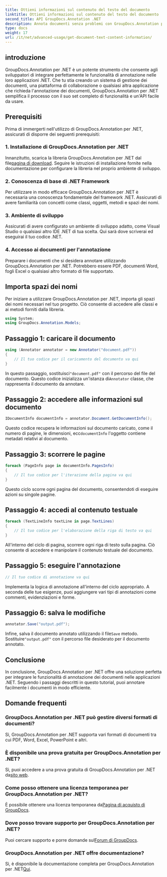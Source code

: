```yaml
---
title: Ottieni informazioni sul contenuto del testo del documento
linktitle: Ottieni informazioni sul contenuto del testo del documento
second_title: API GroupDocs.Annotation .NET
description: Annota documenti senza problemi con GroupDocs.Annotation per .NET. Integra facilmente le funzionalità di annotazione nelle tue applicazioni .NET.
type: docs
weight: 17
url: /it/net/advanced-usage/get-document-text-content-information/
---
```

## introduzione
GroupDocs.Annotation per .NET è un potente strumento che consente agli sviluppatori di integrare perfettamente le funzionalità di annotazione nelle loro applicazioni .NET. Che tu stia creando un sistema di gestione dei documenti, una piattaforma di collaborazione o qualsiasi altra applicazione che richieda l'annotazione dei documenti, GroupDocs.Annotation per .NET semplifica il processo con il suo set completo di funzionalità e un'API facile da usare.
## Prerequisiti
Prima di immergerti nell'utilizzo di GroupDocs.Annotation per .NET, assicurati di disporre dei seguenti prerequisiti:
### 1. Installazione di GroupDocs.Annotation per .NET
 Innanzitutto, scarica la libreria GroupDocs.Annotation per .NET dal file[pagina di download](https://releases.groupdocs.com/annotation/net/). Seguire le istruzioni di installazione fornite nella documentazione per configurare la libreria nel proprio ambiente di sviluppo.
### 2. Conoscenza di base di .NET Framework
Per utilizzare in modo efficace GroupDocs.Annotation per .NET è necessaria una conoscenza fondamentale del framework .NET. Assicurati di avere familiarità con concetti come classi, oggetti, metodi e spazi dei nomi.
### 3. Ambiente di sviluppo
Assicurati di avere configurato un ambiente di sviluppo adatto, come Visual Studio o qualsiasi altro IDE .NET di tua scelta. Qui sarà dove scriverai ed eseguirai il tuo codice .NET.
### 4. Accesso ai documenti per l'annotazione
Preparare i documenti che si desidera annotare utilizzando GroupDocs.Annotation per .NET. Potrebbero essere PDF, documenti Word, fogli Excel o qualsiasi altro formato di file supportato.

## Importa spazi dei nomi
Per iniziare a utilizzare GroupDocs.Annotation per .NET, importa gli spazi dei nomi necessari nel tuo progetto. Ciò consente di accedere alle classi e ai metodi forniti dalla libreria.
```csharp
using System;
using GroupDocs.Annotation.Models;
```
## Passaggio 1: caricare il documento
```csharp
using (Annotator annotator = new Annotator("document.pdf"))
{
    // Il tuo codice per il caricamento del documento va qui
}
```
 In questo passaggio, sostituisci`"document.pdf"` con il percorso del file del documento. Questo codice inizializza un'istanza di`Annotator` classe, che rappresenta il documento da annotare.
## Passaggio 2: accedere alle informazioni sul documento
```csharp
IDocumentInfo documentInfo = annotator.Document.GetDocumentInfo();
```
Questo codice recupera le informazioni sul documento caricato, come il numero di pagine, le dimensioni, ecc`documentInfo` l'oggetto contiene metadati relativi al documento.
## Passaggio 3: scorrere le pagine
```csharp
foreach (PageInfo page in documentInfo.PagesInfo)
{
    // Il tuo codice per l'iterazione della pagina va qui
}
```
Questo ciclo scorre ogni pagina del documento, consentendoti di eseguire azioni su singole pagine.
## Passaggio 4: accedi al contenuto testuale
```csharp
foreach (TextLineInfo textLine in page.TextLines)
{
    // Il tuo codice per l'elaborazione della riga di testo va qui
}
```
All'interno del ciclo di pagina, scorrere ogni riga di testo sulla pagina. Ciò consente di accedere e manipolare il contenuto testuale del documento.
## Passaggio 5: eseguire l'annotazione
```csharp
// Il tuo codice di annotazione va qui
```
Implementa la logica di annotazione all'interno del ciclo appropriato. A seconda delle tue esigenze, puoi aggiungere vari tipi di annotazioni come commenti, evidenziazioni e forme.
## Passaggio 6: salva le modifiche
```csharp
annotator.Save("output.pdf");
```
 Infine, salva il documento annotato utilizzando il file`Save` metodo. Sostituire`"output.pdf"` con il percorso file desiderato per il documento annotato.

## Conclusione
In conclusione, GroupDocs.Annotation per .NET offre una soluzione perfetta per integrare le funzionalità di annotazione dei documenti nelle applicazioni .NET. Seguendo i passaggi descritti in questo tutorial, puoi annotare facilmente i documenti in modo efficiente.
## Domande frequenti
### GroupDocs.Annotation per .NET può gestire diversi formati di documenti?
Sì, GroupDocs.Annotation per .NET supporta vari formati di documenti tra cui PDF, Word, Excel, PowerPoint e altri.
### È disponibile una prova gratuita per GroupDocs.Annotation per .NET?
 Sì, puoi accedere a una prova gratuita di GroupDocs.Annotation per .NET da[sito web](https://releases.groupdocs.com/).
### Come posso ottenere una licenza temporanea per GroupDocs.Annotation per .NET?
 È possibile ottenere una licenza temporanea da[Pagina di acquisto di GroupDocs](https://purchase.groupdocs.com/temporary-license/).
### Dove posso trovare supporto per GroupDocs.Annotation per .NET?
 Puoi cercare supporto e porre domande sul[Forum di GroupDocs](https://forum.groupdocs.com/c/annotation/10).
### GroupDocs.Annotation per .NET offre documentazione?
 Sì, è disponibile la documentazione completa per GroupDocs.Annotation per .NET[Qui](https://reference.groupdocs.com/annotation/net/).